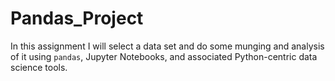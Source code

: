 # Pandas_Project
In this assignment I will select a data set and do some munging and analysis of it using `pandas`, Jupyter Notebooks, and associated Python-centric data science tools.
